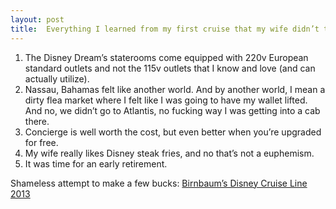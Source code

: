 ```yaml
---
layout: post
title:  Everything I learned from my first cruise that my wife didn’t tell me even after reading Birnbaum’s Guide and talking about the cruise for 6 months beforehand
---
```


1. The Disney Dream’s staterooms come equipped with 220v European standard outlets and not the 115v outlets that I know and love (and can actually utilize).
2. Nassau, Bahamas felt like another world. And by another world, I mean a dirty flea market where I felt like I was going to have my wallet lifted. And no, we didn’t go to Atlantis, no fucking way I was getting into a cab there.
3. Concierge is well worth the cost, but even better when you’re upgraded for free.
4. My wife really likes Disney steak fries, and no that’s not a euphemism.
5. It was time for an early retirement.

Shameless attempt to make a few bucks: [Birnbaum’s Disney Cruise Line 2013](http://www.amazon.com/gp/product/1423152298/ref=as_li_ss_tl?ie=UTF8&camp=1789&creative=390957&creativeASIN=1423152298&linkCode=as2&tag=joshtronic-20)
